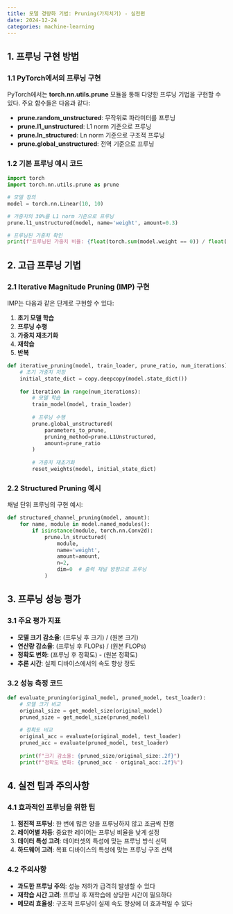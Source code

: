 ```yaml
---
title: 모델 경량화 기법: Pruning(가지치기) - 실전편
date: 2024-12-24
categories: machine-learning
---
```


## 1. 프루닝 구현 방법

### 1.1 PyTorch에서의 프루닝 구현

PyTorch에서는 **torch.nn.utils.prune** 모듈을 통해 다양한 프루닝 기법을 구현할 수 있다. 주요 함수들은 다음과 같다:

- **prune.random_unstructured**: 무작위로 파라미터를 프루닝
- **prune.l1_unstructured**: L1 norm 기준으로 프루닝
- **prune.ln_structured**: Ln norm 기준으로 구조적 프루닝
- **prune.global_unstructured**: 전역 기준으로 프루닝

### 1.2 기본 프루닝 예시 코드

```python
import torch
import torch.nn.utils.prune as prune

# 모델 정의
model = torch.nn.Linear(10, 10)

# 가중치의 30%를 L1 norm 기준으로 프루닝
prune.l1_unstructured(model, name='weight', amount=0.3)

# 프루닝된 가중치 확인
print(f"프루닝된 가중치 비율: {float(torch.sum(model.weight == 0)) / float(model.weight.nelement()):.2f}")
```

## 2. 고급 프루닝 기법

### 2.1 Iterative Magnitude Pruning (IMP) 구현

IMP는 다음과 같은 단계로 구현할 수 있다:

1. **초기 모델 학습**
2. **프루닝 수행**
3. **가중치 재초기화**
4. **재학습**
5. **반복**

```python
def iterative_pruning(model, train_loader, prune_ratio, num_iterations):
    # 초기 가중치 저장
    initial_state_dict = copy.deepcopy(model.state_dict())
    
    for iteration in range(num_iterations):
        # 모델 학습
        train_model(model, train_loader)
        
        # 프루닝 수행
        prune.global_unstructured(
            parameters_to_prune,
            pruning_method=prune.L1Unstructured,
            amount=prune_ratio
        )
        
        # 가중치 재초기화
        reset_weights(model, initial_state_dict)
```

### 2.2 Structured Pruning 예시

채널 단위 프루닝의 구현 예시:

```python
def structured_channel_pruning(model, amount):
    for name, module in model.named_modules():
        if isinstance(module, torch.nn.Conv2d):
            prune.ln_structured(
                module,
                name='weight',
                amount=amount,
                n=2,
                dim=0  # 출력 채널 방향으로 프루닝
            )
```

## 3. 프루닝 성능 평가

### 3.1 주요 평가 지표

- **모델 크기 감소율**: (프루닝 후 크기) / (원본 크기)
- **연산량 감소율**: (프루닝 후 FLOPs) / (원본 FLOPs)
- **정확도 변화**: (프루닝 후 정확도) - (원본 정확도)
- **추론 시간**: 실제 디바이스에서의 속도 향상 정도

### 3.2 성능 측정 코드

```python
def evaluate_pruning(original_model, pruned_model, test_loader):
    # 모델 크기 비교
    original_size = get_model_size(original_model)
    pruned_size = get_model_size(pruned_model)
    
    # 정확도 비교
    original_acc = evaluate(original_model, test_loader)
    pruned_acc = evaluate(pruned_model, test_loader)
    
    print(f"크기 감소율: {pruned_size/original_size:.2f}")
    print(f"정확도 변화: {pruned_acc - original_acc:.2f}%")
```

## 4. 실전 팁과 주의사항

### 4.1 효과적인 프루닝을 위한 팁

1. **점진적 프루닝**: 한 번에 많은 양을 프루닝하지 않고 조금씩 진행
2. **레이어별 차등**: 중요한 레이어는 프루닝 비율을 낮게 설정
3. **데이터 특성 고려**: 데이터셋의 특성에 맞는 프루닝 방식 선택
4. **하드웨어 고려**: 목표 디바이스의 특성에 맞는 프루닝 구조 선택

### 4.2 주의사항

- **과도한 프루닝 주의**: 성능 저하가 급격히 발생할 수 있다
- **재학습 시간 고려**: 프루닝 후 재학습에 상당한 시간이 필요하다
- **메모리 효율성**: 구조적 프루닝이 실제 속도 향상에 더 효과적일 수 있다